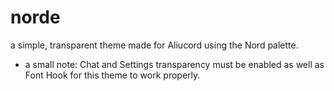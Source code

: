 # norde
a simple, transparent theme made for Aliucord using the Nord palette.

- a small note: Chat and Settings transparency must be enabled as well as Font Hook for this theme to work properly.


